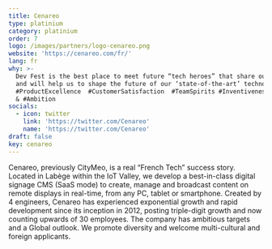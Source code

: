 ```yaml
---
title: Cenareo
type: platinium
category: platinium
order: 7
logo: /images/partners/logo-cenareo.png
website: 'https://cenareo.com/fr/'
lang: fr
why: >-
  Dev Fest is the best place to meet future “tech heroes” that share our values
  and will help us to shape the future of our ‘state-of-the-art’ technology.
  #ProductExcellence  #CustomerSatisfaction  #TeamSpirits #Inventiveness #Daring
  & #Ambition
socials:
  - icon: twitter
    link: 'https://twitter.com/Cenareo'
    name: 'https://twitter.com/Cenareo'
draft: false
key: cenareo
---
```

Cenareo, previously CityMeo, is a real “French Tech” success story. Located in Labège within the IoT Valley, we develop a best-in-class digital signage CMS (SaaS mode) to create, manage and broadcast content on remote displays in real-time, from any PC, tablet or smartphone.
Created by 4 engineers, Cenareo has experienced exponential growth and rapid development since its inception in 2012, posting triple-digit growth and now counting upwards of 30 employees.
The company has ambitious targets and a Global outlook. We promote diversity and welcome multi-cultural and foreign applicants.
